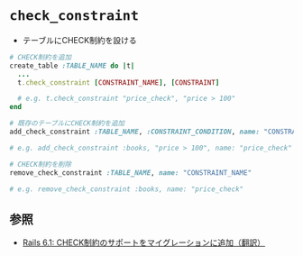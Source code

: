 # `check_constraint`
- テーブルにCHECK制約を設ける

```ruby
# CHECK制約を追加
create_table :TABLE_NAME do |t|
  ...
  t.check_constraint [CONSTRAINT_NAME], [CONSTRAINT]

  # e.g. t.check_constraint "price_check", "price > 100"
end
```

```ruby
# 既存のテーブルにCHECK制約を追加
add_check_constraint :TABLE_NAME, :CONSTRAINT_CONDITION, name: "CONSTRAINT_NAME"

# e.g. add_check_constraint :books, "price > 100", name: "price_check"
```

```ruby
# CHECK制約を削除
remove_check_constraint :TABLE_NAME, name: "CONSTRAINT_NAME"

# e.g. remove_check_constraint :books, name: "price_check"
```

## 参照
- [Rails 6.1: CHECK制約のサポートをマイグレーションに追加（翻訳）](https://techracho.bpsinc.jp/hachi8833/2021_01_15/102970)
